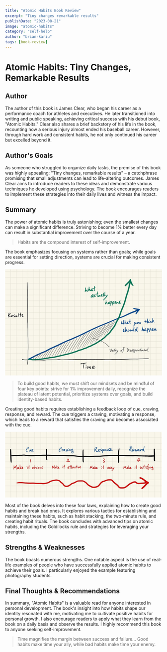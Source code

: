 ```yaml
---
title: "Atomic Habits Book Review"
excerpt: "Tiny changes remarkable results"
publishDate: "2023-08-21"
image: "atomic-habits" 
category: "self-help"
author: "brian-kariu"
tags: [book-review]
---
```


# Atomic Habits: Tiny Changes, Remarkable Results

## Author
The author of this book is James Clear, who began his career as a performance coach for athletes and executives. He later transitioned into writing and public speaking, achieving critical success with his debut book, "Atomic Habits." Clear also shares a brief backstory of his life in the book, recounting how a serious injury almost ended his baseball career. However, through hard work and consistent habits, he not only continued his career but excelled beyond it.

## Author's Goals
As someone who struggled to organize daily tasks, the premise of this book was highly appealing: "Tiny changes, remarkable results" – a catchphrase promising that small adjustments can lead to life-altering outcomes. James Clear aims to introduce readers to these ideas and demonstrate various techniques he developed using psychology. The book encourages readers to implement these strategies into their daily lives and witness the impact.

## Summary
The power of atomic habits is truly astonishing; even the smallest changes can make a significant difference. Striving to become 1% better every day can result in substantial improvement over the course of a year.

> Habits are the compound interest of self-improvement.

The book emphasizes focusing on systems rather than goals; while goals are essential for setting direction, systems are crucial for making consistent progress.

![plateau](/src/assets/platau.webp)

> To build good habits, we must shift our mindsets and be mindful of four key points: strive for 1% improvement daily, recognize the plateau of latent potential, prioritize systems over goals, and build identity-based habits.

Creating good habits requires establishing a feedback loop of cue, craving, response, and reward. The cue triggers a craving, motivating a response, which leads to a reward that satisfies the craving and becomes associated with the cue.

![good_habits](/src/assets/good_habits.webp)

Most of the book delves into these four laws, explaining how to create good habits and break bad ones. It explores various tactics for establishing and maintaining these habits, such as habit stacking, the two-minute rule, and creating habit rituals. The book concludes with advanced tips on atomic habits, including the Goldilocks rule and strategies for leveraging your strengths.

## Strengths & Weaknesses
The book boasts numerous strengths. One notable aspect is the use of real-life examples of people who have successfully applied atomic habits to achieve their goals. I particularly enjoyed the example featuring photography students.

## Final Thoughts & Recommendations
In summary, "Atomic Habits" is a valuable read for anyone interested in personal development. The book's insight into how habits shape our identity resonated with me, motivating me to cultivate positive habits for personal growth. I also encourage readers to apply what they learn from the book on a daily basis and observe the results. I highly recommend this book to anyone seeking self-improvement.

> Time magnifies the margin between success and failure... Good habits make time your ally, while bad habits make time your enemy.
